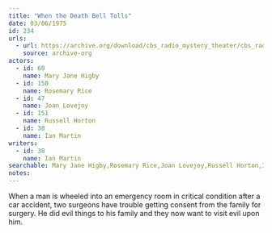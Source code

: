 ```yaml
---
title: "When the Death Bell Tolls"
date: 03/06/1975
id: 234
urls: 
  - url: https://archive.org/download/cbs_radio_mystery_theater/cbs_radio_mystery_theater-0201-0250.zip/cbs_radio_mystery_theater-0201-0250%2Fcbsrmt_0234_when_the_death_bell_tolls.mp3
    source: archive-org
actors:  
  - id: 60
    name: Mary Jane Higby  
  - id: 150
    name: Rosemary Rice  
  - id: 47
    name: Joan Lovejoy  
  - id: 151
    name: Russell Horton  
  - id: 38
    name: Ian Martin
writers:  
  - id: 38
    name: Ian Martin
searchable: Mary Jane Higby,Rosemary Rice,Joan Lovejoy,Russell Horton,Ian Martin Ian Martin
notes:  
---
```

When a man is wheeled into an emergency room in critical condition after a car accident, two surgeons have trouble getting consent from the family for surgery. He did evil things to his family and they now want to visit evil upon him.